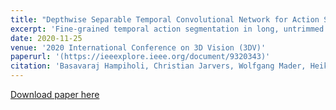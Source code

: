 ```yaml
---
title: "Depthwise Separable Temporal Convolutional Network for Action Segmentation"
excerpt: 'Fine-grained temporal action segmentation in long, untrimmed RGB videos is a key topic in visual human-machine interaction. Recent temporal convolution based approaches either use encoder-decoder(ED) architecture or dilations with doubling factor in consecutive convolution layers to segment actions in videos. However ED networks operate on low temporal resolution and the dilations in successive layers cause gridding artifacts problem. We propose depthwise separable temporal convolution network (DS-TCN) that operates on full temporal resolution and with reduced gridding effects. The basic component of DS-TCN is residual depthwise dilated block (RDDB). We explore the trade-off between large kernels and small dilation rates using RDDB. We show that our DS-TCN is capable of capturing long-term dependencies as well as local temporal cues efficiently. Our evaluation on three benchmark datasets, GTEA, 50Salads, and Breakfast demonstrates that DS-TCN outperforms the existing ED-TCN and dilation based TCN baselines even with comparatively fewer parameters.'
date: 2020-11-25
venue: '2020 International Conference on 3D Vision (3DV)'
paperurl: '(https://ieeexplore.ieee.org/document/9320343)'
citation: 'Basavaraj Hampiholi, Christian Jarvers, Wolfgang Mader, Heiko Neumann (2020). &quot;Depthwise Separable Temporal Convolutional Network for Action Segmentation .&quot; <i>2020 International Conference on 3D Vision (3DV) 1</i>. 1(2).'
---
```


[Download paper here](https://ieeexplore.ieee.org/document/9320343)
